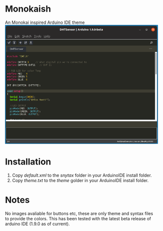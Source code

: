 # Monokaish
An Monokai inspired Arduino IDE theme
![alt text](https://raw.githubusercontent.com/SamSwudge/Monokaish/master/screenshot.png)

# Installation
1. Copy *default.xml* to the *snytax* folder in your ArduinoIDE install folder.
2. Copy *theme.txt* to the *theme* golder in your ArduinoIDE install folder.

# Notes
No images avaliable for buttons etc, these are only theme and syntax files to provide the colors.
This has been tested with the latest beta release of arduino IDE (1.9.0 as of current).
